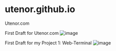 # utenor.github.io
Utenor.com

First Draft for Utenor.com
![image](https://github.com/utenor/utenor.github.io/assets/99596875/6b71d629-3e82-48ba-8a68-94ee87948552)

First Draft for my Project 1: Web-Terminal
![image](https://github.com/utenor/utenor.github.io/assets/99596875/21cdb905-2ccc-48d2-92f8-d2dcc8be54f1)

